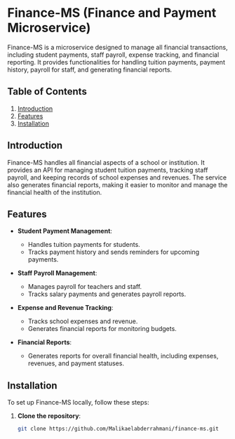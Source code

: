 # Finance-MS (Finance and Payment Microservice)

Finance-MS is a microservice designed to manage all financial transactions, including student payments, staff payroll, expense tracking, and financial reporting. It provides functionalities for handling tuition payments, payment history, payroll for staff, and generating financial reports.

## Table of Contents

1. [Introduction](#introduction)
2. [Features](#features)
3. [Installation](#installation)

## Introduction

Finance-MS handles all financial aspects of a school or institution. It provides an API for managing student tuition payments, tracking staff payroll, and keeping records of school expenses and revenues. The service also generates financial reports, making it easier to monitor and manage the financial health of the institution.

## Features

- **Student Payment Management**:
  - Handles tuition payments for students.
  - Tracks payment history and sends reminders for upcoming payments.

- **Staff Payroll Management**:
  - Manages payroll for teachers and staff.
  - Tracks salary payments and generates payroll reports.

- **Expense and Revenue Tracking**:
  - Tracks school expenses and revenue.
  - Generates financial reports for monitoring budgets.

- **Financial Reports**:
  - Generates reports for overall financial health, including expenses, revenues, and payment statuses.

## Installation

To set up Finance-MS locally, follow these steps:

1. **Clone the repository**:
   ```bash
   git clone https://github.com/Malikaelabderrahmani/finance-ms.git
